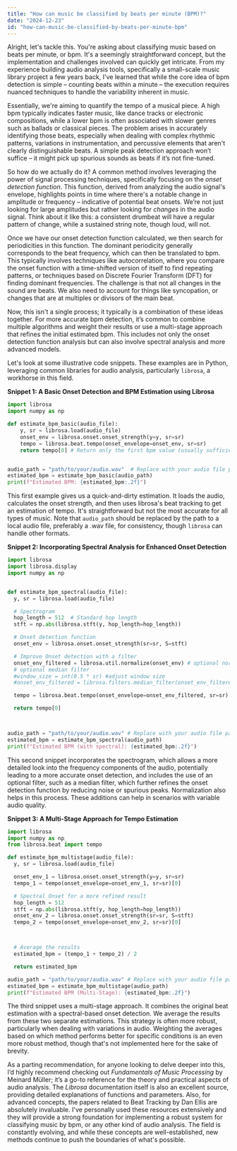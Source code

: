 ```yaml
---
title: "How can music be classified by beats per minute (BPM)?"
date: "2024-12-23"
id: "how-can-music-be-classified-by-beats-per-minute-bpm"
---
```


Alright, let's tackle this. You're asking about classifying music based on beats per minute, or bpm. It's a seemingly straightforward concept, but the implementation and challenges involved can quickly get intricate. From my experience building audio analysis tools, specifically a small-scale music library project a few years back, I've learned that while the core idea of bpm detection is simple – counting beats within a minute – the execution requires nuanced techniques to handle the variability inherent in music.

Essentially, we're aiming to quantify the tempo of a musical piece. A high bpm typically indicates faster music, like dance tracks or electronic compositions, while a lower bpm is often associated with slower genres such as ballads or classical pieces. The problem arises in accurately identifying those beats, especially when dealing with complex rhythmic patterns, variations in instrumentation, and percussive elements that aren't clearly distinguishable beats. A simple peak detection approach won’t suffice – it might pick up spurious sounds as beats if it’s not fine-tuned.

So how do we actually do it? A common method involves leveraging the power of signal processing techniques, specifically focusing on the *onset detection function*. This function, derived from analyzing the audio signal's envelope, highlights points in time where there's a notable change in amplitude or frequency – indicative of potential beat onsets. We’re not just looking for large amplitudes but rather looking for *changes* in the audio signal. Think about it like this: a consistent drumbeat will have a regular pattern of change, while a sustained string note, though loud, will not.

Once we have our onset detection function calculated, we then search for periodicities in this function. The dominant periodicity generally corresponds to the beat frequency, which can then be translated to bpm. This typically involves techniques like autocorrelation, where you compare the onset function with a time-shifted version of itself to find repeating patterns, or techniques based on Discrete Fourier Transform (DFT) for finding dominant frequencies. The challenge is that not all changes in the sound are beats. We also need to account for things like syncopation, or changes that are at multiples or divisors of the main beat.

Now, this isn't a single process; it typically is a combination of these ideas together. For more accurate bpm detection, it’s common to combine multiple algorithms and weight their results or use a multi-stage approach that refines the initial estimated bpm. This includes not only the onset detection function analysis but can also involve spectral analysis and more advanced models.

Let's look at some illustrative code snippets. These examples are in Python, leveraging common libraries for audio analysis, particularly `librosa`, a workhorse in this field.

**Snippet 1: A Basic Onset Detection and BPM Estimation using Librosa**

```python
import librosa
import numpy as np

def estimate_bpm_basic(audio_file):
    y, sr = librosa.load(audio_file)
    onset_env = librosa.onset.onset_strength(y=y, sr=sr)
    tempo = librosa.beat.tempo(onset_envelope=onset_env, sr=sr)
    return tempo[0] # Return only the first bpm value (usually sufficient)


audio_path = "path/to/your/audio.wav"  # Replace with your audio file path
estimated_bpm = estimate_bpm_basic(audio_path)
print(f"Estimated BPM: {estimated_bpm:.2f}")

```

This first example gives us a quick-and-dirty estimation. It loads the audio, calculates the onset strength, and then uses librosa's beat tracking to get an estimation of tempo. It's straightforward but not the most accurate for all types of music. Note that `audio_path` should be replaced by the path to a local audio file, preferably a .wav file, for consistency, though `librosa` can handle other formats.

**Snippet 2: Incorporating Spectral Analysis for Enhanced Onset Detection**

```python
import librosa
import librosa.display
import numpy as np


def estimate_bpm_spectral(audio_file):
  y, sr = librosa.load(audio_file)

  # Spectrogram
  hop_length = 512  # Standard hop length
  stft = np.abs(librosa.stft(y, hop_length=hop_length))

  # Onset detection function
  onset_env = librosa.onset.onset_strength(sr=sr, S=stft)

  # Improve Onset detection with a filter
  onset_env_filtered = librosa.util.normalize(onset_env) # optional normalization
  # optional median filter
  #window_size = int(0.5 * sr) #adjust window size
  #onset_env_filtered = librosa.filters.median_filter(onset_env_filtered, window_size)

  tempo = librosa.beat.tempo(onset_envelope=onset_env_filtered, sr=sr)

  return tempo[0]



audio_path = "path/to/your/audio.wav" # Replace with your audio file path
estimated_bpm = estimate_bpm_spectral(audio_path)
print(f"Estimated BPM (with spectral): {estimated_bpm:.2f}")
```

This second snippet incorporates the spectrogram, which allows a more detailed look into the frequency components of the audio, potentially leading to a more accurate onset detection, and includes the use of an optional filter, such as a median filter, which further refines the onset detection function by reducing noise or spurious peaks. Normalization also helps in this process. These additions can help in scenarios with variable audio quality.

**Snippet 3: A Multi-Stage Approach for Tempo Estimation**

```python
import librosa
import numpy as np
from librosa.beat import tempo

def estimate_bpm_multistage(audio_file):
  y, sr = librosa.load(audio_file)

  onset_env_1 = librosa.onset.onset_strength(y=y, sr=sr)
  tempo_1 = tempo(onset_envelope=onset_env_1, sr=sr)[0]

  # Spectral Onset for a more refined result
  hop_length = 512
  stft = np.abs(librosa.stft(y, hop_length=hop_length))
  onset_env_2 = librosa.onset.onset_strength(sr=sr, S=stft)
  tempo_2 = tempo(onset_envelope=onset_env_2, sr=sr)[0]



  # Average the results
  estimated_bpm = (tempo_1 + tempo_2) / 2

  return estimated_bpm

audio_path = "path/to/your/audio.wav" # Replace with your audio file path
estimated_bpm = estimate_bpm_multistage(audio_path)
print(f"Estimated BPM (Multi-Stage): {estimated_bpm:.2f}")
```

The third snippet uses a multi-stage approach. It combines the original beat estimation with a spectral-based onset detection. We average the results from these two separate estimations. This strategy is often more robust, particularly when dealing with variations in audio. Weighting the averages based on which method performs better for specific conditions is an even more robust method, though that's not implemented here for the sake of brevity.

As a parting recommendation, for anyone looking to delve deeper into this, I’d highly recommend checking out *Fundamentals of Music Processing* by Meinard Müller; it’s a go-to reference for the theory and practical aspects of audio analysis. The *Librosa* documentation itself is also an excellent source, providing detailed explanations of functions and parameters. Also, for advanced concepts, the papers related to Beat Tracking by Dan Ellis are absolutely invaluable. I've personally used these resources extensively and they will provide a strong foundation for implementing a robust system for classifying music by bpm, or any other kind of audio analysis. The field is constantly evolving, and while these concepts are well-established, new methods continue to push the boundaries of what's possible.
